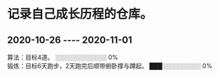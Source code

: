 # 记录自己成长历程的仓库。
## 2020-10-26 ---- 2020-11-01  
  
  
算法：目标4道。  ░░░░░░░░░░░░ 0%  
锻炼：目标6天跑步，2天跑完后顺带俯卧撑与蹲起。 ███░░░░░░░░░ 0%

